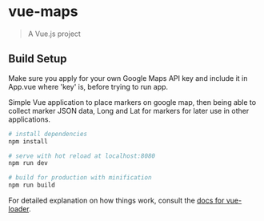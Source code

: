 # vue-maps

> A Vue.js project

## Build Setup
Make sure you apply for your own Google Maps API key and include it in App.vue where 'key' is, before trying to run app.

Simple Vue application to place markers on google map, then being able to collect marker JSON data, Long and Lat for markers for later use in other applications. 
``` bash
# install dependencies
npm install

# serve with hot reload at localhost:8080
npm run dev

# build for production with minification
npm run build
```

For detailed explanation on how things work, consult the [docs for vue-loader](http://vuejs.github.io/vue-loader).
